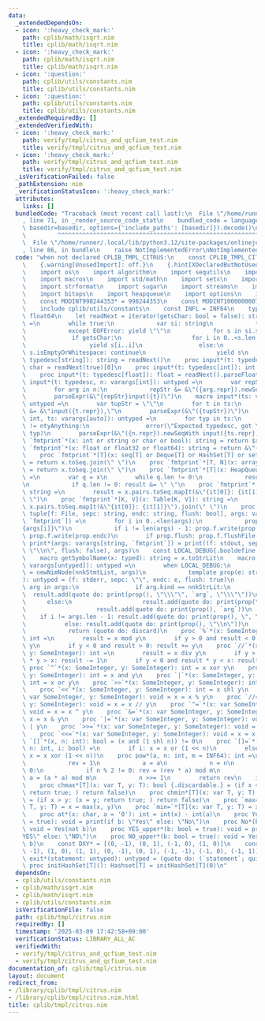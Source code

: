 ```yaml
---
data:
  _extendedDependsOn:
  - icon: ':heavy_check_mark:'
    path: cplib/math/isqrt.nim
    title: cplib/math/isqrt.nim
  - icon: ':heavy_check_mark:'
    path: cplib/math/isqrt.nim
    title: cplib/math/isqrt.nim
  - icon: ':question:'
    path: cplib/utils/constants.nim
    title: cplib/utils/constants.nim
  - icon: ':question:'
    path: cplib/utils/constants.nim
    title: cplib/utils/constants.nim
  _extendedRequiredBy: []
  _extendedVerifiedWith:
  - icon: ':heavy_check_mark:'
    path: verify/tmpl/citrus_and_qcfium_test.nim
    title: verify/tmpl/citrus_and_qcfium_test.nim
  - icon: ':heavy_check_mark:'
    path: verify/tmpl/citrus_and_qcfium_test.nim
    title: verify/tmpl/citrus_and_qcfium_test.nim
  _isVerificationFailed: false
  _pathExtension: nim
  _verificationStatusIcon: ':heavy_check_mark:'
  attributes:
    links: []
  bundledCode: "Traceback (most recent call last):\n  File \"/home/runner/.local/lib/python3.12/site-packages/onlinejudge_verify/documentation/build.py\"\
    , line 71, in _render_source_code_stat\n    bundled_code = language.bundle(stat.path,\
    \ basedir=basedir, options={'include_paths': [basedir]}).decode()\n          \
    \         ^^^^^^^^^^^^^^^^^^^^^^^^^^^^^^^^^^^^^^^^^^^^^^^^^^^^^^^^^^^^^^^^^^^^^^^^^^^^^^^^^\n\
    \  File \"/home/runner/.local/lib/python3.12/site-packages/onlinejudge_verify/languages/nim.py\"\
    , line 86, in bundle\n    raise NotImplementedError\nNotImplementedError\n"
  code: "when not declared CPLIB_TMPL_CITRUS:\n    const CPLIB_TMPL_CITRUS* = 1\n\
    \    {.warning[UnusedImport]: off.}\n    {.hint[XDeclaredButNotUsed]: off.}\n\
    \    import os\n    import algorithm\n    import sequtils\n    import tables\n\
    \    import macros\n    import std/math\n    import sets\n    import strutils\n\
    \    import strformat\n    import sugar\n    import streams\n    import deques\n\
    \    import bitops\n    import heapqueue\n    import options\n    import hashes\n\
    \    const MODINT998244353* = 998244353\n    const MODINT1000000007* = 1000000007\n\
    \    include cplib/utils/constants\n    const INFL = INF64\n    type double* =\
    \ float64\n    let readNext = iterator(getsChar: bool = false): string {.closure.}\
    \ =\n        while true:\n            var si: string\n            try: si = stdin.readLine\n\
    \            except EOFError: yield \"\"\n            for s in si.split:\n   \
    \             if getsChar:\n                    for i in 0..<s.len():\n      \
    \                  yield s[i..i]\n                else:\n                    if\
    \ s.isEmptyOrWhitespace: continue\n                    yield s\n    proc input*(t:\
    \ typedesc[string]): string = readNext()\n    proc input*(t: typedesc[char]):\
    \ char = readNext(true)[0]\n    proc input*(t: typedesc[int]): int = readNext().parseInt\n\
    \    proc input*(t: typedesc[float]): float = readNext().parseFloat\n    macro\
    \ input*(t: typedesc, n: varargs[int]): untyped =\n        var repStr = \"\"\n\
    \        for arg in n:\n            repStr &= &\"({arg.repr}).newSeqWith \"\n\
    \        parseExpr(&\"{repStr}input({t})\")\n    macro input*(ts: varargs[auto]):\
    \ untyped =\n        var tupStr = \"\"\n        for t in ts:\n            tupStr\
    \ &= &\"input({t.repr}),\"\n        parseExpr(&\"({tupStr})\")\n    macro input*(n:\
    \ int, ts: varargs[auto]): untyped =\n        for typ in ts:\n            if typ.typeKind\
    \ != ntyAnything:\n                error(\"Expected typedesc, got \" & typ.repr,\
    \ typ)\n        parseExpr(&\"({n.repr}).newSeqWith input({ts.repr})\")\n    proc\
    \ `fmtprint`*(x: int or string or char or bool): string = return $x\n    proc\
    \ `fmtprint`*(x: float or float32 or float64): string = return &\"{x:.16f}\"\n\
    \    proc `fmtprint`*[T](x: seq[T] or Deque[T] or HashSet[T] or set[T]): string\
    \ = return x.toSeq.join(\" \")\n    proc `fmtprint`*[T, N](x: array[T, N]): string\
    \ = return x.toSeq.join(\" \")\n    proc `fmtprint`*[T](x: HeapQueue[T]): string\
    \ =\n        var q = x\n        while q.len != 0:\n            result &= &\"{q.pop()}\"\
    \n            if q.len != 0: result &= \" \"\n    proc `fmtprint`*[T](x: CountTable[T]):\
    \ string =\n        result = x.pairs.toSeq.mapIt(&\"{it[0]}: {it[1]}\").join(\"\
    \ \")\n    proc `fmtprint`*[K, V](x: Table[K, V]): string =\n        result =\
    \ x.pairs.toSeq.mapIt(&\"{it[0]}: {it[1]}\").join(\" \")\n    proc print*(prop:\
    \ tuple[f: File, sepc: string, endc: string, flush: bool], args: varargs[string,\
    \ `fmtprint`]) =\n        for i in 0..<len(args):\n            prop.f.write(&\"\
    {args[i]}\")\n            if i != len(args) - 1: prop.f.write(prop.sepc) else:\
    \ prop.f.write(prop.endc)\n        if prop.flush: prop.f.flushFile()\n    proc\
    \ print*(args: varargs[string, `fmtprint`]) = print((f: stdout, sepc: \" \", endc:\
    \ \"\\n\", flush: false), args)\n    const LOCAL_DEBUG{.booldefine.} = false\n\
    \    macro getSymbolName(x: typed): string = x.toStrLit\n    macro debug*(args:\
    \ varargs[untyped]): untyped =\n        when LOCAL_DEBUG:\n            result\
    \ = newNimNode(nnkStmtList, args)\n            template prop(e: string = \"\"\
    ): untyped = (f: stderr, sepc: \"\", endc: e, flush: true)\n            for i,\
    \ arg in args:\n                if arg.kind == nnkStrLit:\n                  \
    \  result.add(quote do: print(prop(), \"\\\"\", `arg`, \"\\\"\"))\n          \
    \      else:\n                    result.add(quote do: print(prop(\": \"), getSymbolName(`arg`)))\n\
    \                    result.add(quote do: print(prop(), `arg`))\n            \
    \    if i != args.len - 1: result.add(quote do: print(prop(), \", \"))\n     \
    \           else: result.add(quote do: print(prop(), \"\\n\"))\n        else:\n\
    \            return (quote do: discard)\n    proc `%`*(x: SomeInteger, y: SomeInteger):\
    \ int =\n        result = x mod y\n        if y > 0 and result < 0: result +=\
    \ y\n        if y < 0 and result > 0: result += y\n    proc `//`*(x: SomeInteger,\
    \ y: SomeInteger): int =\n        result = x div y\n        if y > 0 and result\
    \ * y > x: result -= 1\n        if y < 0 and result * y < x: result -= 1\n   \
    \ proc `^`*(x: SomeInteger, y: SomeInteger): int = x xor y\n    proc `&`*(x: SomeInteger,\
    \ y: SomeInteger): int = x and y\n    proc `|`*(x: SomeInteger, y: SomeInteger):\
    \ int = x or y\n    proc `>>`*(x: SomeInteger, y: SomeInteger): int = x shr y\n\
    \    proc `<<`*(x: SomeInteger, y: SomeInteger): int = x shl y\n    proc `%=`*(x:\
    \ var SomeInteger, y: SomeInteger): void = x = x % y\n    proc `//=`*(x: var SomeInteger,\
    \ y: SomeInteger): void = x = x // y\n    proc `^=`*(x: var SomeInteger, y: SomeInteger):\
    \ void = x = x ^ y\n    proc `&=`*(x: var SomeInteger, y: SomeInteger): void =\
    \ x = x & y\n    proc `|=`*(x: var SomeInteger, y: SomeInteger): void = x = x\
    \ | y\n    proc `>>=`*(x: var SomeInteger, y: SomeInteger): void = x = x >> y\n\
    \    proc `<<=`*(x: var SomeInteger, y: SomeInteger): void = x = x << y\n    proc\
    \ `[]`*(x, n: int): bool = (x and (1 shl n)) != 0\n    proc `[]=`*(x: var int,\
    \ n: int, i: bool) =\n        if i: x = x or (1 << n)\n        else: (if x[n]:\
    \ x = x xor (1 << n))\n    proc pow*(a, n: int, m = INF64): int =\n        var\n\
    \            rev = 1\n            a = a\n            n = n\n        while n >\
    \ 0:\n            if n % 2 != 0: rev = (rev * a) mod m\n            if n > 1:\
    \ a = (a * a) mod m\n            n >>= 1\n        return rev\n    include cplib/math/isqrt\n\
    \    proc chmax*[T](x: var T, y: T): bool {.discardable.} = (if x < y: (x = y;\
    \ return true; ) return false)\n    proc chmin*[T](x: var T, y: T): bool {.discardable.}\
    \ = (if x > y: (x = y; return true; ) return false)\n    proc `max=`*[T](x: var\
    \ T, y: T) = x = max(x, y)\n    proc `min=`*[T](x: var T, y: T) = x = min(x, y)\n\
    \    proc at*(x: char, a = '0'): int = int(x) - int(a)\n    proc Yes*(b: bool\
    \ = true): void = print(if b: \"Yes\" else: \"No\")\n    proc No*(b: bool = true):\
    \ void = Yes(not b)\n    proc YES_upper*(b: bool = true): void = print(if b: \"\
    YES\" else: \"NO\")\n    proc NO_upper*(b: bool = true): void = Yes_upper(not\
    \ b)\n    const DXY* = [(0, -1), (0, 1), (-1, 0), (1, 0)]\n    const DDXY* = [(1,\
    \ -1), (1, 0), (1, 1), (0, -1), (0, 1), (-1, -1), (-1, 0), (-1, 1)]\n    macro\
    \ exit*(statement: untyped): untyped = (quote do: (`statement`; quit()))\n   \
    \ proc initHashSet[T](): Hashset[T] = initHashSet[T](0)\n"
  dependsOn:
  - cplib/utils/constants.nim
  - cplib/math/isqrt.nim
  - cplib/math/isqrt.nim
  - cplib/utils/constants.nim
  isVerificationFile: false
  path: cplib/tmpl/citrus.nim
  requiredBy: []
  timestamp: '2025-03-09 17:42:58+09:00'
  verificationStatus: LIBRARY_ALL_AC
  verifiedWith:
  - verify/tmpl/citrus_and_qcfium_test.nim
  - verify/tmpl/citrus_and_qcfium_test.nim
documentation_of: cplib/tmpl/citrus.nim
layout: document
redirect_from:
- /library/cplib/tmpl/citrus.nim
- /library/cplib/tmpl/citrus.nim.html
title: cplib/tmpl/citrus.nim
---
```

